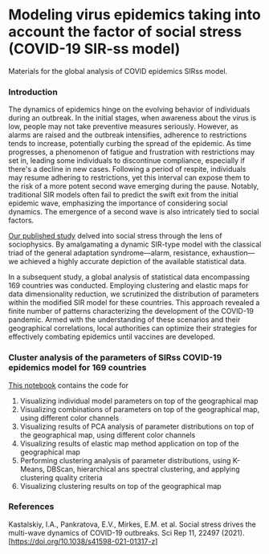 # Modeling virus epidemics taking into account the factor of social stress (COVID-19 SIR-ss model)

Materials for the global analysis of COVID epidemics SIRss model. 

### Introduction

The dynamics of epidemics hinge on the evolving behavior of individuals during an outbreak. In the initial stages, when awareness about the virus is low, people may not take preventive measures seriously. However, as alarms are raised and the outbreak intensifies, adherence to restrictions tends to increase, potentially curbing the spread of the epidemic. As time progresses, a phenomenon of fatigue and frustration with restrictions may set in, leading some individuals to discontinue compliance, especially if there's a decline in new cases. Following a period of respite, individuals may resume adhering to restrictions, yet this interval can expose them to the risk of a more potent second wave emerging during the pause. Notably, traditional SIR models often fail to predict the swift exit from the initial epidemic wave, emphasizing the importance of considering social dynamics. The emergence of a second wave is also intricately tied to social factors.

[Our published study](https://doi.org/10.1038/s41598-021-01317-z) delved into social stress through the lens of sociophysics. By amalgamating a dynamic SIR-type model with the classical triad of the general adaptation syndrome—alarm, resistance, exhaustion—we achieved a highly accurate depiction of the available statistical data.

In a subsequent study, a global analysis of statistical data encompassing 169 countries was conducted. Employing clustering and elastic maps for data dimensionality reduction, we scrutinized the distribution of parameters within the modified SIR model for these countries. This approach revealed a finite number of patterns characterizing the development of the COVID-19 pandemic. Armed with the understanding of these scenarios and their geographical correlations, local authorities can optimize their strategies for effectively combating epidemics until vaccines are developed.

### Cluster analysis of the parameters of SIRss COVID-19 epidemics model for 169 countries

[This notebook](https://github.com/lamhda/COVID_SIRss/blob/main/COVID_geographical.ipynb) contains the code for 
1. Visualizing individual model parameters on top of the geographical map
2. Visualizing combinations of parameters on top of the geographical map, using different color channels
3. Visualizing results of PCA analysis of parameter distributions on top of the geographical map, using different color channels
4. Visualizing results of elastic map method application on top of the geographical map
5. Performing clustering analysis of parameter distributions, using K-Means, DBScan, hierarchical ans spectral clustering, and applying clustering quality criteria
6. Visualizing clustering results on top of the geographical map

### References

Kastalskiy, I.A., Pankratova, E.V., Mirkes, E.M. et al. Social stress drives the multi-wave dynamics of COVID-19 outbreaks. Sci Rep 11, 22497 (2021). [https://doi.org/10.1038/s41598-021-01317-z]
